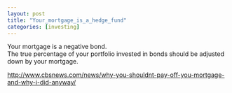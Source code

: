 ```yaml
---
layout: post
title: "Your_mortgage_is_a_hedge_fund"
categories: [investing]
---
```


Your mortgage is a negative bond.  
The true percentage of your portfolio invested in bonds should be adjusted down by your mortgage.

http://www.cbsnews.com/news/why-you-shouldnt-pay-off-you-mortgage-and-why-i-did-anyway/

